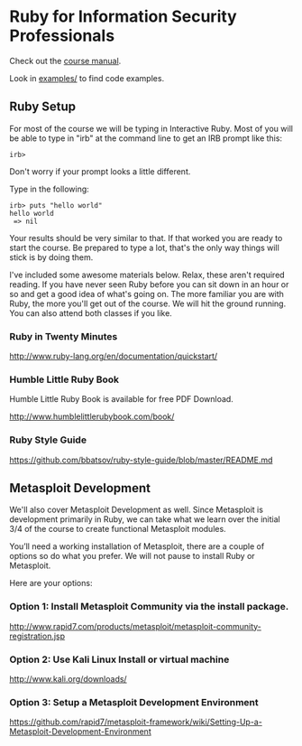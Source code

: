 # Ruby for Information Security Professionals

Check out the [course manual](course.md).

Look in [examples/](examples/) to find code examples.

## Ruby Setup

For most of the course we will be typing in Interactive Ruby. Most of you will be able to type in "irb" at the command line to get an IRB prompt like this:
```
irb>
```
Don't worry if your prompt looks a little different. 

Type in the following:
```
irb> puts "hello world"
hello world
 => nil 
```
Your results should be very similar to that. If that worked you are ready to start the course. Be prepared to type a lot, that's the only way things will stick is by doing them.

I've included some awesome materials below. Relax, these aren't required reading. If you have never seen Ruby before you can sit down in an hour or so and get a good idea of what's going on. The more familiar you are with Ruby, the more you'll get out of the course. We will hit the ground running. You can also attend both classes if you like.

### Ruby in Twenty Minutes
http://www.ruby-lang.org/en/documentation/quickstart/

### Humble Little Ruby Book
Humble Little Ruby Book is available for free PDF Download.

http://www.humblelittlerubybook.com/book/

### Ruby Style Guide

https://github.com/bbatsov/ruby-style-guide/blob/master/README.md

## Metasploit Development

We'll also cover Metasploit Development as well. Since Metasploit is development primarily in Ruby, we can take what we learn over the initial 3/4 of the course to create functional Metasploit modules.

You’ll need a working installation of Metasploit, there are a couple of options so do what you prefer. We will not pause to install Ruby or Metasploit. 

Here are your options:

### Option 1: Install Metasploit Community via the install package.

http://www.rapid7.com/products/metasploit/metasploit-community-registration.jsp

### Option 2: Use Kali Linux Install or  virtual machine

http://www.kali.org/downloads/

### Option 3: Setup a Metasploit Development Environment

https://github.com/rapid7/metasploit-framework/wiki/Setting-Up-a-Metasploit-Development-Environment
